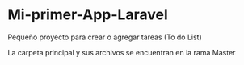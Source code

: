 # Mi-primer-App-Laravel
Pequeño proyecto para crear o agregar tareas (To do List)

La carpeta principal y sus archivos se encuentran en la rama Master
